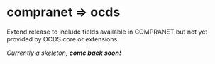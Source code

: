 # compranet => ocds

Extend release to include fields available in COMPRANET but not yet provided by OCDS core or extensions.

*Currently a skeleton, **come back soon!***
